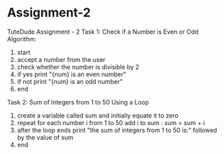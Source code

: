 # Assignment-2
TuteDude Assignment - 2
Task 1: Check if a Number is Even or Odd
Algorithm:
1. start
2. accept a number from the user
3. check whether the number is divisible by 2
4. if yes print "{num} is an even number"
5. if not print "{num} is an odd number"
6. end

Task 2: Sum of Integers from 1 to 50 Using a Loop
1. create a variable called sum and initially equate it to zero
2. repeat for each number i from 1 to 50
        add i to sum : sum = sum + i
3. after the loop ends print "the sum of integers from 1 to 50 is:" followed by the value of sum
4. end
